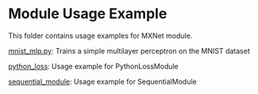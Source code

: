 # Module Usage Example

This folder contains usage examples for MXNet module.

[mnist_mlp.py](https://github.com/apache/incubator-mxnet/blob/master/example/module/mnist_mlp.py): Trains a simple multilayer perceptron on the MNIST dataset

[python_loss](https://github.com/apache/incubator-mxnet/blob/master/example/module/python_loss.py): Usage example for PythonLossModule

[sequential_module](https://github.com/apache/incubator-mxnet/blob/master/example/module/sequential_module.py): Usage example for SequentialModule
